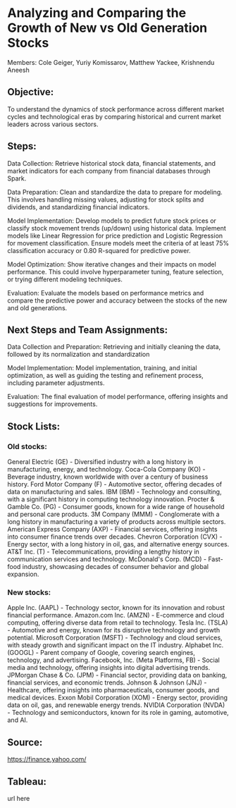 # Analyzing and Comparing the Growth of New vs Old Generation Stocks

Members:  Cole Geiger, Yuriy Komissarov, Matthew Yackee, Krishnendu Aneesh

## Objective:
To understand the dynamics of stock performance across different market cycles and technological eras by comparing historical and current market leaders across various sectors.


## Steps:

Data Collection: 
Retrieve historical stock data, financial statements, and market indicators for each company from financial databases through Spark.

Data Preparation:
Clean and standardize the data to prepare for modeling. This involves handling missing values, adjusting for stock splits and dividends, and standardizing financial indicators.

Model Implementation:
Develop models to predict future stock prices or classify stock movement trends (up/down) using historical data. Implement models like Linear Regression for price prediction and Logistic Regression for movement classification.
Ensure models meet the criteria of at least 75% classification accuracy or 0.80 R-squared for predictive power.

Model Optimization:
Show iterative changes and their impacts on model performance. This could involve hyperparameter tuning, feature selection, or trying different modeling techniques.

Evaluation:
Evaluate the models based on performance metrics and compare the predictive power and accuracy between the stocks of the new and old generations.


## Next Steps and Team Assignments:

Data Collection and Preparation:
Retrieving and initially cleaning the data, followed by its normalization and standardization

Model Implementation:
Model implementation, training, and initial optimization, as well as guiding the testing and refinement process, including parameter adjustments.

Evaluation:
The final evaluation of model performance, offering insights and suggestions for improvements.


## Stock Lists:

### Old stocks:
General Electric (GE) - Diversified industry with a long history in manufacturing, energy, and technology.
Coca-Cola Company (KO) - Beverage industry, known worldwide with over a century of business history.
Ford Motor Company (F) - Automotive sector, offering decades of data on manufacturing and sales.
IBM (IBM) - Technology and consulting, with a significant history in computing technology innovation.
Procter & Gamble Co. (PG) - Consumer goods, known for a wide range of household and personal care products.
3M Company (MMM) - Conglomerate with a long history in manufacturing a variety of products across multiple sectors.
American Express Company (AXP) - Financial services, offering insights into consumer finance trends over decades.
Chevron Corporation (CVX) - Energy sector, with a long history in oil, gas, and alternative energy sources.
AT&T Inc. (T) - Telecommunications, providing a lengthy history in communication services and technology.
McDonald's Corp. (MCD) - Fast-food industry, showcasing decades of consumer behavior and global expansion.


### New stocks:
Apple Inc. (AAPL) - Technology sector, known for its innovation and robust financial performance.
Amazon.com Inc. (AMZN) - E-commerce and cloud computing, offering diverse data from retail to technology.
Tesla Inc. (TSLA) - Automotive and energy, known for its disruptive technology and growth potential.
Microsoft Corporation (MSFT) - Technology and cloud services, with steady growth and significant impact on the IT industry.
Alphabet Inc. (GOOGL) - Parent company of Google, covering search engines, technology, and advertising.
Facebook, Inc. (Meta Platforms, FB) - Social media and technology, offering insights into digital advertising trends.
JPMorgan Chase & Co. (JPM) - Financial sector, providing data on banking, financial services, and economic trends.
Johnson & Johnson (JNJ) - Healthcare, offering insights into pharmaceuticals, consumer goods, and medical devices.
Exxon Mobil Corporation (XOM) - Energy sector, providing data on oil, gas, and renewable energy trends.
NVIDIA Corporation (NVDA) - Technology and semiconductors, known for its role in gaming, automotive, and AI.


## Source:
https://finance.yahoo.com/

## Tableau:
url here

